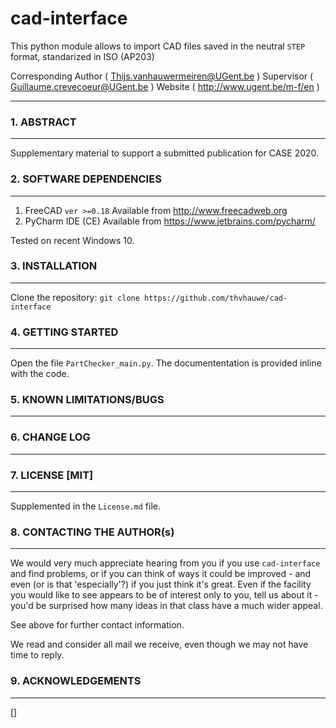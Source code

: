 # cad-interface

This python module allows to import CAD files saved in the neutral `STEP` format, standarized in ISO (AP203)


Corresponding Author	( Thijs.vanhauwermeiren@UGent.be )
Supervisor	( Guillaume.crevecoeur@UGent.be )
Website		( http://www.ugent.be/m-f/en )

----

### 1. ABSTRACT
----

Supplementary material to support a submitted publication for CASE 2020.

### 2. SOFTWARE DEPENDENCIES
----

1. FreeCAD `ver >=0.18` Available from http://www.freecadweb.org
1. PyCharm IDE (CE) Available from https://www.jetbrains.com/pycharm/

Tested on recent Windows 10.

### 3. INSTALLATION
---------------------------

Clone the repository:
`git clone https://github.com/thvhauwe/cad-interface`

### 4. GETTING STARTED
------------------

Open the file `PartChecker_main.py`. The documententation is provided inline with the code.

### 5. KNOWN LIMITATIONS/BUGS
-------------------------



### 6. CHANGE LOG
-------------


### 7. LICENSE [MIT]
------------------------------------- 

Supplemented in the `License.md` file.


### 8. CONTACTING THE AUTHOR(s)
---------------------------

We would very much appreciate hearing from you if you use `cad-interface` and find problems,
or if you can think of ways it could be improved - and even (or is that
'especially'?) if you just think it's great. Even if the facility you would
like to see appears to be of interest only to you, tell us about it - you'd be
surprised how many ideas in that class have a much wider appeal.

See above for further contact information.

We read and consider all mail we receive, even though we may not have time
to reply.


### 9. ACKNOWLEDGEMENTS
-------------------

[]

